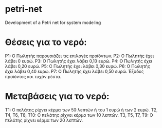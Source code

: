 # petri-net
Development of a Petri net for system modeling

# Θέσεις για το νερό:
P1: Ο Πωλητής παρουσιάζει τις επιλογές προϊόντων. 
P2: Ο Πωλητής έχει λάβει 0 ευρώ. 
P3: Ο Πωλητής έχει λάβει 0,10 ευρώ. 
P4: Ο Πωλητής έχει λάβει 0,20 ευρώ. 
P5: Ο Πωλητής έχει λάβει 0,30 ευρώ. 
P6: Ο Πωλητής έχει λάβει 0,40 ευρώ. 
P7: Ο Πωλητής έχει λάβει 0,50 ευρώ. Έξοδος προϊόντος και τυχόν ρέστα. 
# Μεταβάσεις για το νερό:
Τ1: O πελάτης ρίχνει κέρμα των 50 λεπτών ή του 1 ευρώ ή των 2 ευρώ. 
T2, T4, T6, T8, T10: O πελάτης ρίχνει κέρμα των 10 λεπτών. 
Τ3, Τ5, Τ7, Τ9: O πελάτης ρίχνει κέρμα των 20 λεπτών. 



